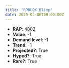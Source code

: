 ```yaml
---
title: 'ROBLOX Blimp'
date: 2025-08-06T00:00:00Z
---
```

- **RAP**: 4802
- **Value**: -1
- **Demand level**: -1
- **Trend**: -1
- **Projected?**: True
- **Hyped?**: True
- **Rare?**: True

